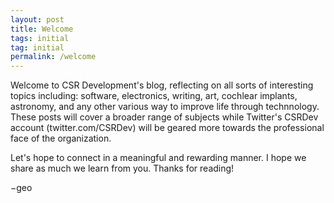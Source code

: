 ```yaml
---
layout: post
title: Welcome
tags: initial
tag: initial
permalink: /welcome
---
```


Welcome to CSR Development's blog, reflecting on all sorts of interesting topics including: software, electronics, writing, art, cochlear implants, astronomy, and any other various way to improve life through technnology. These posts will cover a broader range of subjects while Twitter's CSRDev account (twitter.com/CSRDev) will be geared more towards the professional face of the organization. 

Let's hope to connect in a meaningful and rewarding manner. I hope we share as much we learn from you. Thanks for reading!

&minus;geo
